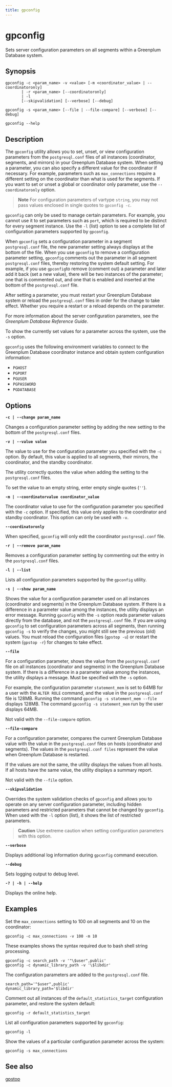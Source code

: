 ```yaml
---
title: gpconfig
---
```


# gpconfig

Sets server configuration parameters on all segments within a Greenplum Database system.

## Synopsis

```shell
gpconfig -c <param_name> -v <value> [-m <coordinator_value> | --coordinatoronly]
       | -r <param_name> [--coordinatoronly]
       | -l
       [--skipvalidation] [--verbose] [--debug]

gpconfig -s <param_name> [--file | --file-compare] [--verbose] [--debug]

gpconfig --help
```

## Description

The `gpconfig` utility allows you to set, unset, or view configuration parameters from the `postgresql.conf` files of all instances (coordinator, segments, and mirrors) in your Greenplum Database system. When setting a parameter, you can also specify a different value for the coordinator if necessary. For example, parameters such as `max_connections` require a different setting on the coordinator than what is used for the segments. If you want to set or unset a global or coordinator only parameter, use the `--coordinatoronly` option.

> **Note** For configuration parameters of vartype `string`, you may not pass values enclosed in single quotes to `gpconfig -c`.

`gpconfig` can only be used to manage certain parameters. For example, you cannot use it to set parameters such as `port`, which is required to be distinct for every segment instance. Use the `-l` (list) option to see a complete list of configuration parameters supported by `gpconfig`.

When `gpconfig` sets a configuration parameter in a segment `postgresql.conf` file, the new parameter setting always displays at the bottom of the file. When you use `gpconfig` to remove a configuration parameter setting, `gpconfig` comments out the parameter in all segment `postgresql.conf` files, thereby restoring the system default setting. For example, if you use `gpconfig`to remove (comment out) a parameter and later add it back (set a new value), there will be two instances of the parameter; one that is commented out, and one that is enabled and inserted at the bottom of the `postgresql.conf` file.

After setting a parameter, you must restart your Greenplum Database system or reload the `postgresql.conf` files in order for the change to take effect. Whether you require a restart or a reload depends on the parameter.

For more information about the server configuration parameters, see the *Greenplum Database Reference Guide*.

To show the currently set values for a parameter across the system, use the `-s` option.

`gpconfig` uses the following environment variables to connect to the Greenplum Database coordinator instance and obtain system configuration information:

- `PGHOST`
- `PGPORT`
- `PGUSER`
- `PGPASSWORD`
- `PGDATABASE`

## Options

**`-c | --change param_name`**

Changes a configuration parameter setting by adding the new setting to the bottom of the `postgresql.conf` files.

**`-v | --value value`**

The value to use for the configuration parameter you specified with the `-c` option. By default, this value is applied to all segments, their mirrors, the coordinator, and the standby coordinator.

The utility correctly quotes the value when adding the setting to the `postgresql.conf` files.

To set the value to an empty string, enter empty single quotes (`''`).

**`-m | --coordinatorvalue coordinator_value`**

The coordinator value to use for the configuration parameter you specified with the `-c` option. If specified, this value only applies to the coordinator and standby coordinator. This option can only be used with `-v`.

**`--coordinatoronly`**

When specified, `gpconfig` will only edit the coordinator `postgresql.conf` file.

**`-r | --remove param_name`**

Removes a configuration parameter setting by commenting out the entry in the `postgresql.conf` files.

**`-l | --list`**

Lists all configuration parameters supported by the `gpconfig` utility.

**`-s | --show param_name`**

Shows the value for a configuration parameter used on all instances (coordinator and segments) in the Greenplum Database system. If there is a difference in a parameter value among the instances, the utility displays an error message. Running `gpconfig` with the `-s` option reads parameter values directly from the database, and not the `postgresql.conf` file. If you are using `gpconfig` to set configuration parameters across all segments, then running `gpconfig -s` to verify the changes, you might still see the previous (old) values. You must reload the configuration files (`gpstop -u`) or restart the system (`gpstop -r`) for changes to take effect.

**`--file`**

For a configuration parameter, shows the value from the `postgresql.conf` file on all instances (coordinator and segments) in the Greenplum Database system. If there is a difference in a parameter value among the instances, the utility displays a message. Must be specified with the `-s` option.

For example, the configuration parameter `statement_mem` is set to 64MB for a user with the `ALTER ROLE` command, and the value in the `postgresql.conf` file is 128MB. Running the command `gpconfig -s statement_mem --file` displays 128MB. The command `gpconfig -s statement_mem` run by the user displays 64MB.

Not valid with the `--file-compare` option.

**`--file-compare`**

For a configuration parameter, compares the current Greenplum Database value with the value in the `postgresql.conf` files on hosts (coordinator and segments). The values in the `postgresql.conf files` represent the value when Greenplum Database is restarted.

If the values are not the same, the utility displays the values from all hosts. If all hosts have the same value, the utility displays a summary report.

Not valid with the `--file` option.

**`--skipvalidation`**

Overrides the system validation checks of `gpconfig` and allows you to operate on any server configuration parameter, including hidden parameters and restricted parameters that cannot be changed by `gpconfig`. When used with the `-l` option (list), it shows the list of restricted parameters.

> **Caution** Use extreme caution when setting configuration parameters with this option.

**`--verbose`**

Displays additional log information during `gpconfig` command execution.

**`--debug`**

Sets logging output to debug level.

**`-? | -h | --help`**

Displays the online help.

## Examples

Set the `max_connections` setting to 100 on all segments and 10 on the coordinator:

```shell
gpconfig -c max_connections -v 100 -m 10
```

These examples shows the syntax required due to bash shell string processing.

```shell
gpconfig -c search_path -v '"\$user",public'
gpconfig -c dynamic_library_path -v '\$libdir'
```

The configuration parameters are added to the `postgresql.conf` file.

```shell
search_path='"$user",public'
dynamic_library_path='$libdir'
```

Comment out all instances of the `default_statistics_target` configuration parameter, and restore the system default:

```shell
gpconfig -r default_statistics_target
```

List all configuration parameters supported by `gpconfig`:

```shell
gpconfig -l
```

Show the values of a particular configuration parameter across the system:

```shell
gpconfig -s max_connections
```

## See also

[gpstop](/docs/system-utilities/gpstop.md)
